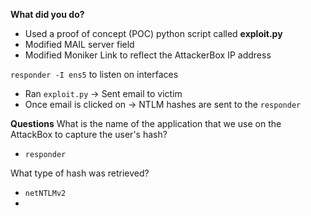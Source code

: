 
**What did you do?**

- Used a proof of concept (POC) python script called **exploit.py**
- Modified MAIL server field
- Modified Moniker Link to reflect the AttackerBox IP address

`responder -I ens5` to listen on interfaces
- Ran `exploit.py` -> Sent email to victim
- Once email is clicked on -> NTLM hashes are sent to the `responder`



**Questions**
What is the name of the application that we use on the AttackBox to capture the user's hash?
- `responder`


What type of hash was retrieved?
- `netNTLMv2`
- 